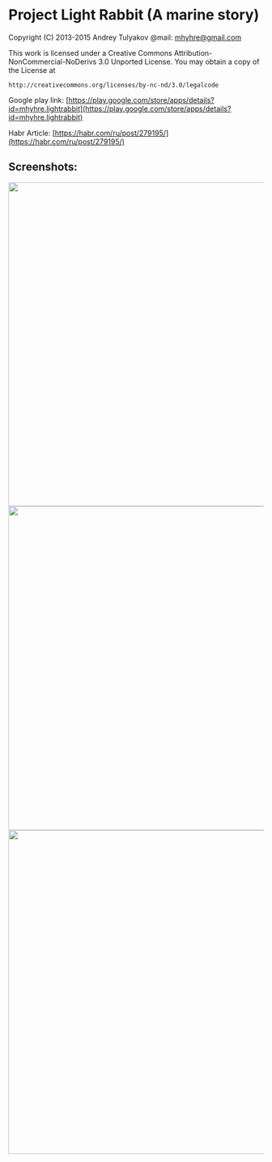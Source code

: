# Project Light Rabbit (A marine story) #

Copyright (C) 2013-2015 Andrey Tulyakov
@mail: mhyhre@gmail.com

This work is licensed under a Creative Commons 
Attribution-NonCommercial-NoDerivs 3.0 Unported License.
You may obtain a copy of the License at

	http://creativecommons.org/licenses/by-nc-nd/3.0/legalcode

Google play link:
[https://play.google.com/store/apps/details?id=mhyhre.lightrabbit](https://play.google.com/store/apps/details?id=mhyhre.lightrabbit)

Habr Article:
[https://habr.com/ru/post/279195/](https://habr.com/ru/post/279195/)


## Screenshots:
<img src="https://github.com/mhyhre/LightRabbit/blob/master/readme_images/ms_0.webp" width="640">
<img src="https://github.com/mhyhre/LightRabbit/blob/master/readme_images/ms_1.webp" width="640">
<img src="https://github.com/mhyhre/LightRabbit/blob/master/readme_images/ms_2.webp" width="640">
